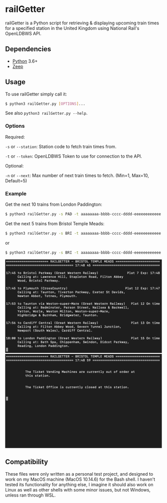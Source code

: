 # railGetter

railGetter is a Python script for retrieving & displaying upcoming train times for a specified station in the United Kingdom using National Rail's OpenLDBWS API.

## Dependencies

- [Python](https://www.python.org/downloads/) 3.6+
- [Zeep](https://docs.python-zeep.org/en/master/)

## Usage

To use railGetter simply call it:

```bash
$ python3 railGetter.py [OPTIONS]...
```

See also `python3 railGetter.py --help`.

### Options

Required:

`-s` or `--station`: Station code to fetch train times from.

`-t` or `--token`: OpenLDBWS Token to use for connection to the API.

Optional:

`-n` or `--next`: Max number of next train times to fetch. (Min=1, Max=10, Default=5)

### Example

Get the next 10 trains from London Paddington:

```bash
$ python3 railGetter.py -s PAD -t aaaaaaaa-bbbb-cccc-dddd-eeeeeeeeeeee -n 10
```

Get the next 5 trains from Bristol Temple Meads:

```bash
$ python3 railGetter.py -s BRI -t aaaaaaaa-bbbb-cccc-dddd-eeeeeeeeeeee
```
or
```bash
$ python3 railGetter.py -s BRI -t aaaaaaaa-bbbb-cccc-dddd-eeeeeeeeeeee -n 5
```

![Screenshot of train times](/images/railgetter1.png)
![Screenshot of station messages](/images/railgetter2.png)

## Compatibility
These files were only written as a personal test project, and designed to work on my MacOS machine (MacOS 10.14.6) for the Bash shell. I haven't tested its functionality for anything else, I imagine it should also work on Linux as well as other shells with some minor issues, but not Windows, unless ran through WSL.
